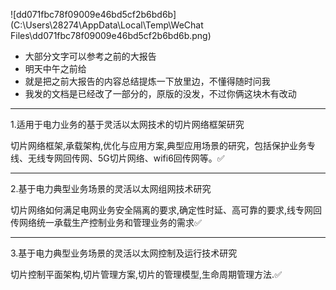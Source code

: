 ![dd071fbc78f09009e46bd5cf2b6bd6b](C:\Users\28274\AppData\Local\Temp\WeChat Files\dd071fbc78f09009e46bd5cf2b6bd6b.png)

* 大部分文字可以参考之前的大报告
* 明天中午之前给
* 就是把之前大报告的内容总结提炼一下放里边，不懂得随时问我
* 我发的文档是已经改了一部分的，原版的没发，不过你俩这块木有改动

---

1.适用于电力业务的基于灵活以太网技术的切片网络框架研究

切片网络框架,承载架构,优化与应用方案,典型应用场景的研究，包括保护业务专线、无线专网回传网、5G切片网络、wifi6回传网等。✅

---

2.基于电力典型业务场景的灵活以太网组网技术研究

切片网络如何满足电网业务安全隔离的要求,确定性时延、高可靠的要求,线专网回传网络统一承载生产控制业务和管理业务的需求✅

---

3.基于电力典型业务场景的灵活以太网控制及运行技术研究

切片控制平面架构,切片管理方案,切片的管理模型,生命周期管理方法.✅


